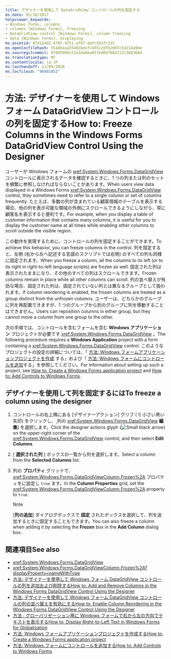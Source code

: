 ```yaml
---
title: デザイナーを使用して DataGridView コントロールの列を固定する
ms.date: 03/30/2017
helpviewer_keywords:
- Windows Forms, columns
- columns [Windows Forms], freezing
- DataGridView control [Windows Forms], column freezing
- data [Windows Forms], displaying
ms.assetid: 87412dd2-478f-4751-af87-dafc591fc215
ms.openlocfilehash: 554d5eaa55401bdafc455c2dfb20d7c5d214a9be
ms.sourcegitcommit: 9f6df084c53a3da0ea657ed0d708a72213683084
ms.translationtype: MT
ms.contentlocale: ja-JP
ms.lasthandoff: 12/09/2020
ms.locfileid: "96981052"
---
```

# <a name="how-to-freeze-columns-in-the-windows-forms-datagridview-control-using-the-designer"></a><span data-ttu-id="e1c43-102">方法: デザイナーを使用して Windows フォーム DataGridView コントロールの列を固定する</span><span class="sxs-lookup"><span data-stu-id="e1c43-102">How to: Freeze Columns in the Windows Forms DataGridView Control Using the Designer</span></span>

<span data-ttu-id="e1c43-103">ユーザーが Windows フォームの <xref:System.Windows.Forms.DataGridView> コントロールに表示されるデータを確認するときに、1 つの列または列のセットを頻繁に参照しなければならないことがあります。</span><span class="sxs-lookup"><span data-stu-id="e1c43-103">When users view data displayed in a Windows Forms <xref:System.Windows.Forms.DataGridView> control, they sometimes need to refer to a single column or set of columns frequently.</span></span> <span data-ttu-id="e1c43-104">たとえば、多数の列が含まれている顧客情報のテーブルを表示する場合、他の列を表示可能な領域の外側にスクロールできるようにしながら、常に顧客名を表示すると便利です。</span><span class="sxs-lookup"><span data-stu-id="e1c43-104">For example, when you display a table of customer information that contains many columns, it is useful for you to display the customer name at all times while enabling other columns to scroll outside the visible region.</span></span>

 <span data-ttu-id="e1c43-105">この動作を実現するために、コントロールの列を固定することができます。</span><span class="sxs-lookup"><span data-stu-id="e1c43-105">To achieve this behavior, you can freeze columns in the control.</span></span> <span data-ttu-id="e1c43-106">列を固定すると、左側 (右から左へ記述する言語のスクリプトでは右側) のすべての列も同様に固定されます。</span><span class="sxs-lookup"><span data-stu-id="e1c43-106">When you freeze a column, all the columns to its left (or to its right in right-to-left language scripts) are frozen as well.</span></span> <span data-ttu-id="e1c43-107">固定された列は表示されたままになり、その他のすべての列はスクロールできます。</span><span class="sxs-lookup"><span data-stu-id="e1c43-107">Frozen columns remain in place while all other columns can scroll.</span></span> <span data-ttu-id="e1c43-108">列の並べ替えが有効な場合、固定された列は、固定されていない列とは異なるグループとして扱われます。</span><span class="sxs-lookup"><span data-stu-id="e1c43-108">If column reordering is enabled, the frozen columns are treated as a group distinct from the unfrozen columns.</span></span> <span data-ttu-id="e1c43-109">ユーザーは、どちらかのグループに列を再配置できますが、1 つのグループから別のグループに列を移動することはできません。</span><span class="sxs-lookup"><span data-stu-id="e1c43-109">Users can reposition columns in either group, but they cannot move a column from one group to the other.</span></span>

 <span data-ttu-id="e1c43-110">次の手順では、コントロールを含むフォームを含む **Windows アプリケーション** プロジェクトが必要です <xref:System.Windows.Forms.DataGridView> 。</span><span class="sxs-lookup"><span data-stu-id="e1c43-110">The following procedure requires a **Windows Application** project with a form containing a <xref:System.Windows.Forms.DataGridView> control.</span></span> <span data-ttu-id="e1c43-111">このようなプロジェクトの設定の詳細については、「 [方法: Windows フォームアプリケーションプロジェクトを作成](/visualstudio/ide/step-1-create-a-windows-forms-application-project) する」および「 [方法: Windows フォームにコントロールを追加](how-to-add-controls-to-windows-forms.md)する」を参照してください。</span><span class="sxs-lookup"><span data-stu-id="e1c43-111">For information about setting up such a project, see [How to: Create a Windows Forms application project](/visualstudio/ide/step-1-create-a-windows-forms-application-project) and [How to: Add Controls to Windows Forms](how-to-add-controls-to-windows-forms.md).</span></span>

## <a name="to-freeze-a-column-using-the-designer"></a><span data-ttu-id="e1c43-112">デザイナーを使用して列を固定するには</span><span class="sxs-lookup"><span data-stu-id="e1c43-112">To freeze a column using the designer</span></span>

1. <span data-ttu-id="e1c43-113">コントロールの右上隅にある [デザイナーアクション] グリフ ( ![ 小さい黒い矢印) をクリックし、[ ](./media/designer-actions-glyph.gif) 列の <xref:System.Windows.Forms.DataGridView> **編集**] を選択します。</span><span class="sxs-lookup"><span data-stu-id="e1c43-113">Click the designer actions glyph (![Small black arrow](./media/designer-actions-glyph.gif)) on the upper-right corner of the <xref:System.Windows.Forms.DataGridView> control, and then select **Edit Columns**.</span></span>

2. <span data-ttu-id="e1c43-114">[ **選択された列** ] ボックスの一覧から列を選択します。</span><span class="sxs-lookup"><span data-stu-id="e1c43-114">Select a column from the **Selected Columns** list.</span></span>

3. <span data-ttu-id="e1c43-115">列の **プロパティ** グリッドで、 <xref:System.Windows.Forms.DataGridViewColumn.Frozen%2A> プロパティをに設定し `true` ます。</span><span class="sxs-lookup"><span data-stu-id="e1c43-115">In the **Column Properties** grid, set the <xref:System.Windows.Forms.DataGridViewColumn.Frozen%2A> property to `true`.</span></span>

    > [!NOTE]
    > <span data-ttu-id="e1c43-116">[**列の追加**] ダイアログボックスで **固定** されたボックスを選択して、列を追加するときに固定することもできます。</span><span class="sxs-lookup"><span data-stu-id="e1c43-116">You can also freeze a column when adding it by selecting the **Frozen** box in the **Add Column** dialog box.</span></span>

## <a name="see-also"></a><span data-ttu-id="e1c43-117">関連項目</span><span class="sxs-lookup"><span data-stu-id="e1c43-117">See also</span></span>

- <xref:System.Windows.Forms.DataGridView>
- <xref:System.Windows.Forms.DataGridViewColumn.Frozen%2A?displayProperty=nameWithType>
- [<span data-ttu-id="e1c43-118">方法: デザイナーを使用して Windows フォーム DataGridView コントロールの列を追加および削除する</span><span class="sxs-lookup"><span data-stu-id="e1c43-118">How to: Add and Remove Columns in the Windows Forms DataGridView Control Using the Designer</span></span>](add-and-remove-columns-in-the-datagrid-using-the-designer.md)
- [<span data-ttu-id="e1c43-119">方法: デザイナーを使用して Windows フォーム DataGridView コントロールの列の並べ替えを有効にする</span><span class="sxs-lookup"><span data-stu-id="e1c43-119">How to: Enable Column Reordering in the Windows Forms DataGridView Control Using the Designer</span></span>](enable-column-reordering-in-the-datagrid-using-the-designer.md)
- <span data-ttu-id="e1c43-120">[方法 : グローバリゼーション用に Windows フォームで右から左の方向でテキストを表示する](/previous-versions/visualstudio/visual-studio-2010/7d3337xw(v=vs.100))</span><span class="sxs-lookup"><span data-stu-id="e1c43-120">[How to: Display Right-to-Left Text in Windows Forms for Globalization](/previous-versions/visualstudio/visual-studio-2010/7d3337xw(v=vs.100))</span></span>
- [<span data-ttu-id="e1c43-121">方法: Windows フォームアプリケーションプロジェクトを作成する</span><span class="sxs-lookup"><span data-stu-id="e1c43-121">How to: Create a Windows Forms application project</span></span>](/visualstudio/ide/step-1-create-a-windows-forms-application-project)
- [<span data-ttu-id="e1c43-122">方法: Windows フォームにコントロールを追加する</span><span class="sxs-lookup"><span data-stu-id="e1c43-122">How to: Add Controls to Windows Forms</span></span>](how-to-add-controls-to-windows-forms.md)
